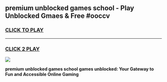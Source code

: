 
## premium unblocked games school - Play Unblocked Gmaes & Free #ooccv
<h3>
<a href="https://news.freeplayer.one?title=premium_unblocked_games_school&ref=26F">CLICK TO PLAY</a></h3>
<hr>

<h3>
<a href="https://news.freeplayer.one?title=premium_unblocked_games_school&ref=26F">CLICK 2 PLAY</a>
  
</h3>

<a href="https://news.freeplayer.one?title=premium_unblocked_games_school&ref=26F/"><img src="https://clearcache.store/games.png"></a>


**premium unblocked games school games unblocked: Your Gateway to Fun and Accessible Online Gaming**
